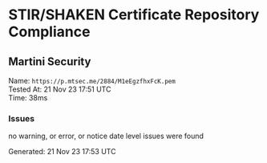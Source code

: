 # STIR/SHAKEN Certificate Repository Compliance

## Martini Security

Name: `https://p.mtsec.me/2884/M1eEgzfhxFcK.pem`\
Tested At: 21 Nov 23 17:51 UTC\
Time: 38ms

### Issues

no warning, or error, or notice date level issues were found

Generated: 21 Nov 23 17:53 UTC